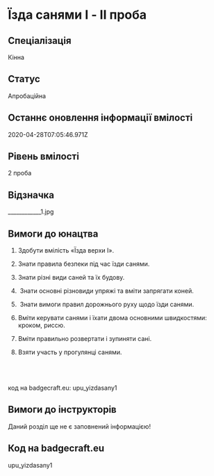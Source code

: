 # Їзда санями I - ІІ проба

## Спеціалізація

Кінна

## Статус

Апробаційна

## Останнє оновлення інформації вмілості

2020-04-28T07:05:46.971Z

## Рівень вмілості

2 проба

## Відзначка

____________1.jpg

## Вимоги до юнацтва

<ol><li><p>Здобути
					вмілість «Їзда верхи І».&nbsp;</p>
					</li><li>
<p>Знати
					правила безпеки під час їзди санями.&nbsp;</p>
					</li><li>
<p>Знати
					різні види саней та їх будову.</p>
					</li><li>
<p>&nbsp;Знати
					основні різновиди упряжі та вміти
					запрягати коней.</p>
					</li><li>
<p>&nbsp;Знати
					вимоги правил дорожнього руху щодо
					їзди санями.</p>
					</li><li>
<p>Вміти
					керувати санями і їхати двома основними
					швидкостями: кроком, риссю.</p>
					</li><li>
<p>Вміти
					правильно розвертати і зупиняти
					сані.</p>
					</li><li>
Взяти
					участь у прогулянці санями.</li></ol><br><span><br><br></span>код на badgecraft.eu: upu_yizdasany1<br>

## Вимоги до інструкторів

Даний розділ ще не є заповнений інформацією!

## Код на badgecraft.eu

upu_yizdasany1